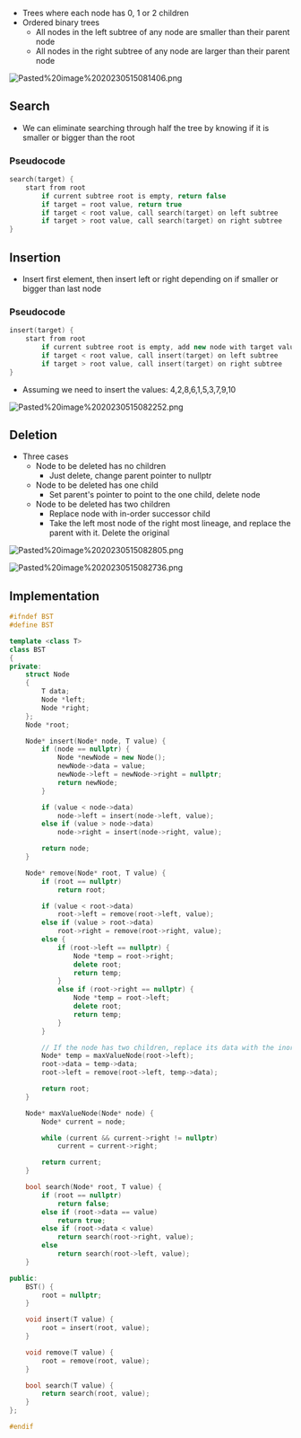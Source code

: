 - Trees where each node has 0, 1 or 2 children
- Ordered binary trees
	- All nodes in the left subtree of any node are smaller than their parent node
	- All nodes in the right subtree of any node are larger than their parent node


![Pasted%20image%2020230515081406.png](/Images/Pasted%20image%2020230515081406.png)


## Search
- We can eliminate searching through half the tree by knowing if it is smaller or bigger than the root

### Pseudocode

```cpp
search(target) {
	start from root
		if current subtree root is empty, return false
		if target = root value, return true
		if target < root value, call search(target) on left subtree
		if target > root value, call search(target) on right subtree
}
```


## Insertion
- Insert first element, then insert left or right depending on if smaller or bigger than last node

### Pseudocode

```cpp
insert(target) {
	start from root
		if current subtree root is empty, add new node with target value as root
		if target < root value, call insert(target) on left subtree
		if target > root value, call insert(target) on right subtree
}
```

- Assuming we need to insert the values: 4,2,8,6,1,5,3,7,9,10

![Pasted%20image%2020230515082252.png](/Images/Pasted%20image%2020230515082252.png)

## Deletion
- Three cases
	- Node to be deleted has no children
		- Just delete, change parent pointer to nullptr
	- Node to be deleted has one child
		- Set parent's pointer to point to the one child, delete node
	- Node to be deleted has two children
		- Replace node with in-order successor child
		- Take the left most node of the right most lineage, and replace the parent with it. Delete the original

![Pasted%20image%2020230515082805.png](/Images/Pasted%20image%2020230515082805.png)


![Pasted%20image%2020230515082736.png](/Images/Pasted%20image%2020230515082736.png)

## Implementation

```cpp
#ifndef BST
#define BST

template <class T>
class BST
{
private:
    struct Node
    {
        T data;
        Node *left;
        Node *right;
    };
    Node *root;

    Node* insert(Node* node, T value) {
        if (node == nullptr) {
            Node *newNode = new Node();
            newNode->data = value;
            newNode->left = newNode->right = nullptr;
            return newNode;
        }

        if (value < node->data)
            node->left = insert(node->left, value);
        else if (value > node->data)
            node->right = insert(node->right, value);

        return node;
    }

    Node* remove(Node* root, T value) {
        if (root == nullptr)
            return root;

        if (value < root->data)
            root->left = remove(root->left, value);
        else if (value > root->data)
            root->right = remove(root->right, value);
        else {
            if (root->left == nullptr) {
                Node *temp = root->right;
                delete root;
                return temp;
            }
            else if (root->right == nullptr) {
                Node *temp = root->left;
                delete root;
                return temp;
            }
        }

        // If the node has two children, replace its data with the inorder predecessor's data and delete the inorder predecessor
        Node* temp = maxValueNode(root->left);
        root->data = temp->data;
        root->left = remove(root->left, temp->data);

        return root;
    }

    Node* maxValueNode(Node* node) {
        Node* current = node;

        while (current && current->right != nullptr)
            current = current->right;

        return current;
    }

    bool search(Node* root, T value) {
        if (root == nullptr)
            return false;
        else if (root->data == value)
            return true;
        else if (root->data < value)
            return search(root->right, value);
        else
            return search(root->left, value);
    }

public:
    BST() {
        root = nullptr;
    }

    void insert(T value) {
        root = insert(root, value);
    }

    void remove(T value) {
        root = remove(root, value);
    }

    bool search(T value) {
        return search(root, value);
    }
};

#endif

```

